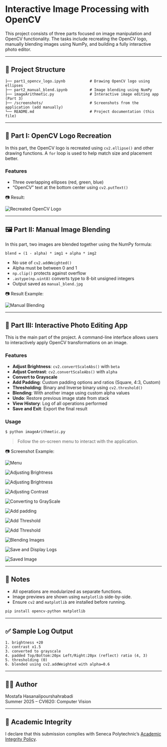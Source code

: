 # Interactive Image Processing with OpenCV

This project consists of three parts focused on image manipulation and OpenCV functionality. The tasks include recreating the OpenCV logo, manually blending images using NumPy, and building a fully interactive photo editor.

---

## 📁 Project Structure

```
├── part1_opencv_logo.ipynb           # Drawing OpenCV logo using ellipses
├── part2_manual_blend.ipynb          # Image blending using NumPy
├── imageArithmetic.py                # Interactive image editing app (Part 3)
├── /screenshots/                     # Screenshots from the application (add manually)
└── README.md                         # Project documentation (this file)
```

---

## 🧩 Part I: OpenCV Logo Recreation

In this part, the OpenCV logo is recreated using `cv2.ellipse()` and other drawing functions. A `for` loop is used to help match size and placement better.

### Features

- Three overlapping ellipses (red, green, blue)
- “OpenCV” text at the bottom center using `cv2.putText()`

📷 Result:

![Recreated OpenCV Logo](screenshots/opencv_logo.png)

---

## 🖼️ Part II: Manual Image Blending

In this part, two images are blended together using the NumPy formula:

```
blend = (1 - alpha) * img1 + alpha * img2
```

- No use of `cv2.addWeighted()`
- Alpha must be between 0 and 1
- `np.clip()` protects against overflow
- `.astype(np.uint8)` converts type to 8-bit unsigned integers
- Output saved as `manual_blend.jpg`

📷 Result Example:

![Manual Blending](screenshots/manual_blend.png)

---

## 🧰 Part III: Interactive Photo Editing App

This is the main part of the project. A command-line interface allows users to interactively apply OpenCV transformations on an image.

### Features

- **Adjust Brightness**: `cv2.convertScaleAbs()` with `beta`
- **Adjust Contrast**: `cv2.convertScaleAbs()` with `alpha`
- **Convert to Grayscale**
- **Add Padding**: Custom padding options and ratios (Square, 4:3, Custom)
- **Thresholding**: Binary and Inverse binary using `cv2.threshold()`
- **Blending**: With another image using custom alpha values
- **Undo**: Restore previous image state from stack
- **View History**: Log of all operations performed
- **Save and Exit**: Export the final result

### Usage

```bash
$ python imageArithmetic.py
```

> Follow the on-screen menu to interact with the application.

📷 Screenshot Example:

![Menu](screenshots/manu.png)

![Adjusting Brightness](screenshots/manu2.png)

![Adjusting Brightness](screenshots/brightness.png.png)

![Adjusting Contrast](screenshots/contrast.png)

![Converting to GrayScale](screenshots/grayscale.png)

![Add padding](screenshots/padding.png)

![Add Threshold](screenshots/thresh1.png)

![Add Threshold](screenshots/thresh2.png)

![Blending Images](screenshots/blend.png)

![Save and Display Logs](screenshots/save.png)

![Saved Image](screenshots/final.png)

---

## 📝 Notes

- All operations are modularized as separate functions.
- Image previews are shown using `matplotlib` side-by-side.
- Ensure `cv2` and `matplotlib` are installed before running.

```bash
pip install opencv-python matplotlib
```

---

## ✅ Sample Log Output

```
1. brightness +20
2. contrast x1.5
3. converted to grayscale
4. padded Top/Bottom:20px Left/Right:20px (reflect) ratio (4, 3)
5. thresholding (0)
6. blended using cv2.addWeighted with alpha=0.6
```

---

## 👨‍💻 Author

Mostafa Hasanalipourshahrabadi  
Summer 2025 – CVI620: Computer Vision

---

## 📌 Academic Integrity

I declare that this submission complies with Seneca Polytechnic’s [Academic Integrity Policy](https://www.senecapolytechnic.ca/about/policies/academic-integrity-policy.html).
